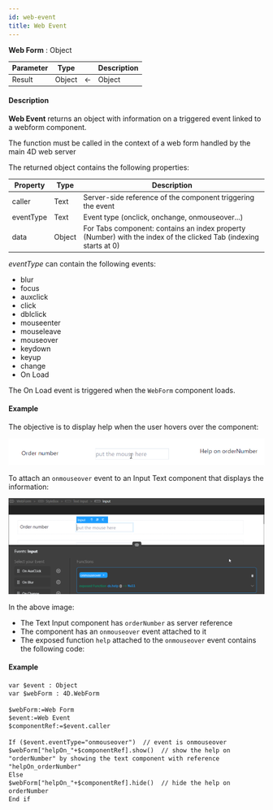 ```yaml
---
id: web-event
title: Web Event
---
```


<!-- REF #_command_.Web Event.Syntax -->
**Web Form** : Object<!-- END REF -->

<!-- REF #_command_.Web Event.Params -->
|Parameter|Type||Description|
|---------|--- |:---:|------|
|Result|Object|<-| Object
<!-- END REF -->

#### Description

**Web Event** <!-- REF #_command_.Web Event.Summary --> returns an object with information on a triggered event linked to a webform component.<!-- END REF --> 

The function must be called in the context of a web form handled by the main 4D web server

The returned object contains the following properties:

| Property | Type | Description |
|----|----|----|
| caller | Text | Server-side reference of the component triggering the event |
| eventType | Text | Event type (onclick, onchange, onmouseover...) |
| data	| Object| For Tabs component: contains an index property (Number) with the index of the clicked Tab (indexing starts at 0) |

*eventType* can contain the following events: 

* blur
* focus
* auxclick
* click
* dblclick
* mouseenter
* mouseleave
* mouseover
* keydown
* keyup
* change
* On Load

The On Load event is triggered when the `WebForm` component loads.

#### Example

The objective is to display help when the user hovers over the component:

![alt-text](img/web-event-2.png)

To attach an `onmouseover` event to an Input Text component that displays the information:

![alt-text](img/web-event-1.png)

In the above image: 

* The Text Input component has `orderNumber` as server reference
* The component has an `onmouseover` event attached to it
* The exposed function `help` attached to the `onmouseover` event contains the following code: 

#### Example 

```4d
var $event : Object
var $webForm : 4D.WebForm

$webForm:=Web Form
$event:=Web Event
$componentRef:=$event.caller

If ($event.eventType="onmouseover")  // event is onmouseover 
$webForm["helpOn_"+$componentRef].show()  // show the help on "orderNumber" by showing the text component with reference "helpOn_orderNumber" 
Else 
$webForm["helpOn_"+$componentRef].hide()  // hide the help on orderNumber
End if 
```